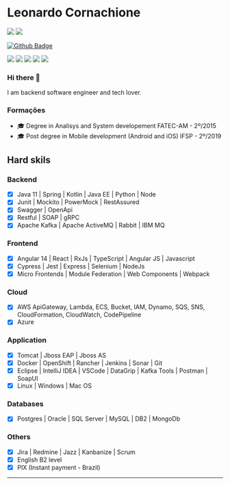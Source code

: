 # Leonardo Cornachione

[![](https://github-readme-stats.vercel.app/api?username=leohmcx&show_icons=true&theme=tokyonight&include_all_commits=true&count_private=true)](https://github.com/leohmcx)
[![](https://github-readme-stats.vercel.app/api/top-langs/?username=leohmcx&amp;layout=compact&amp;langs_count=7&amp;theme=tokyonight)](https://github.com/leohmcx)

[![Github Badge](https://img.shields.io/badge/-Github-000?style=flat-square&logo=Github&logoColor=white&link=https://github.com/leohmcx)](https://github.com/leohmcx)
<!--[![Linkedin Badge](https://img.shields.io/badge/-LinkedIn-blue?style=flat-square&logo=Linkedin&logoColor=white&link=https://www.linkedin.com/in/leohmcx/)](https://www.linkedin.com/in/leohmcx/)-->

<p>
  <img src="https://img.shields.io/badge/Backend-Java-informational?style=flat&logo=java&logoColor=red&color=05122A" />
  <img src="https://img.shields.io/badge/Backend-Kotlin-informational?style=flat&logo=kotlin&color=05122A" />
  <img src="https://img.shields.io/badge/Cloud&nbsp;Public-Amazon&nbsp;AWS-informational?style=flat&logo=Amazon&color=05122A" />
  <img src="https://img.shields.io/badge/Cloud&nbsp;Private-Kubernetes-informational?style=flat&logo=kubernetes&color=05122A" />
  <img src="https://img.shields.io/badge/Container-Docker-informational?style=flat&logo=docker&color=05122A" />
</p>

### Hi there 👋

I am backend software engineer and tech lover.

### Formações
- 🎓 Degree in Analisys and System developement FATEC-AM - 2º/2015
- 🎓 Post degree in Mobile development (Android and iOS) IFSP - 2º/2019

## Hard skils

### Backend
- [x] Java 11 | Spring | Kotlin | Java EE | Python | Node
- [x] Junit | Mockito | PowerMock | RestAssured
- [x] Swagger | OpenApi
- [x] Restful | SOAP | gRPC
- [x] Apache Kafka | Apache ActiveMQ | Rabbit | IBM MQ
### Frontend
- [x] Angular 14 | React | RxJs | TypeScript | Angular JS | Javascript
- [x] Cypress | Jest | Express | Selenium | NodeJs
- [x] Micro Frontends | Module Federation | Web Components | Webpack
### Cloud
- [x] AWS ApiGateway, Lambda, ECS, Bucket, IAM, Dynamo, SQS, SNS, CloudFormation, CloudWatch, CodePipeline
- [x] Azure
### Application
- [x] Tomcat | Jboss EAP | Jboss AS
- [x] Docker | OpenShift | Rancher | Jenkins | Sonar | Git
- [x] Eclipse | IntelliJ IDEA | VSCode | DataGrip | Kafka Tools | Postman | SoapUI
- [x] Linux | Windows | Mac OS 
### Databases
- [x] Postgres | Oracle | SQL Server | MySQL | DB2 | MongoDb
### Others
- [x] Jira | Redmine | Jazz | Kanbanize | Scrum
- [x] English B2 level
- [x] PIX (Instant payment - Brazil)

---

<!--
**leohmcx/leohmcx** is a ✨ _special_ ✨ repository because its `README.md` (this file) appears on your GitHub profile.

Here are some ideas to get you started:

- 🔭 I’m currently working on ...
- 🌱 I’m currently learning ...
- 👯 I’m looking to collaborate on ...
- 🤔 I’m looking for help with ...
- 💬 Ask me about ...
- 📫 How to reach me: ...
- 😄 Pronouns: ...
- ⚡ Fun fact: ...
-->
